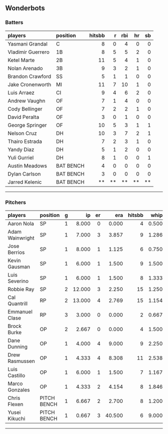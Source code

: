 ## Wonderbots

### Batters

 
|players           |position  | hitsbb|  r| rbi| hr| sb| 
|:-----------------|:---------|------:|--:|---:|--:|--:| 
|Yasmani Grandal   |C         |      8|  0|   4|  0|  0| 
|Vladimir Guerrero |1B        |      8|  5|   5|  2|  0| 
|Ketel Marte       |2B        |     11|  5|   4|  1|  0| 
|Nolan Arenado     |3B        |      9|  3|   2|  1|  0| 
|Brandon Crawford  |SS        |      5|  1|   1|  0|  0| 
|Jake Cronenworth  |MI        |     11|  7|  10|  1|  0| 
|Luis Arraez       |CI        |      9|  4|   6|  2|  0| 
|Andrew Vaughn     |OF        |      7|  1|   4|  0|  0| 
|Cody Bellinger    |OF        |      7|  2|   2|  1|  0| 
|David Peralta     |OF        |      3|  0|   1|  0|  0| 
|George Springer   |OF        |     10|  5|   3|  1|  1| 
|Nelson Cruz       |DH        |     10|  3|   7|  2|  1| 
|Thairo Estrada    |DH        |      7|  2|   3|  1|  0| 
|Yandy Diaz        |DH        |      5|  1|   2|  0|  0| 
|Yuli Gurriel      |DH        |      8|  1|   0|  0|  1| 
|Austin Meadows    |BAT BENCH |      4|  0|   0|  0|  0| 
|Dylan Carlson     |BAT BENCH |      3|  0|   0|  0|  0| 
|Jarred Kelenic    |BAT BENCH |     **| **|  **| **| **| 


* * *

### Pitchers

 
|players         |position    |  g|     ip| er|    era| hitsbb|  whip| so|  w| sv| 
|:---------------|:-----------|--:|------:|--:|------:|------:|-----:|--:|--:|--:| 
|Aaron Nola      |SP          |  1|  8.000|  0|  0.000|      4| 0.500|  6|  1|  0| 
|Adam Wainwright |SP          |  1|  7.000|  3|  3.857|      9| 1.286|  7|  0|  0| 
|Jose Berrios    |SP          |  1|  8.000|  1|  1.125|      6| 0.750|  5|  1|  0| 
|Kevin Gausman   |SP          |  1|  6.000|  1|  1.500|      9| 1.500|  4|  0|  0| 
|Luis Severino   |SP          |  1|  6.000|  1|  1.500|      8| 1.333| 10|  0|  0| 
|Robbie Ray      |SP          |  2| 12.000|  3|  2.250|     15| 1.250|  7|  1|  0| 
|Cal Quantrill   |RP          |  2| 13.000|  4|  2.769|     15| 1.154|  7|  2|  0| 
|Emmanuel Clase  |RP          |  3|  3.000|  0|  0.000|      2| 0.667|  5|  0|  2| 
|Brock Burke     |OP          |  2|  2.667|  0|  0.000|      4| 1.500|  5|  0|  0| 
|Dane Dunning    |OP          |  1|  4.000|  4|  9.000|      9| 2.250|  1|  0|  0| 
|Drew Rasmussen  |OP          |  1|  4.333|  4|  8.308|     11| 2.538|  3|  0|  0| 
|Luis Castillo   |OP          |  1|  6.000|  1|  1.500|      7| 1.167|  3|  0|  0| 
|Marco Gonzales  |OP          |  1|  4.333|  2|  4.154|      8| 1.846|  4|  0|  0| 
|Chris Flexen    |PITCH BENCH |  1|  6.667|  2|  2.700|      8| 1.200|  2|  0|  0| 
|Yusei Kikuchi   |PITCH BENCH |  1|  0.667|  3| 40.500|      6| 9.000|  2|  0|  0| 


* * *


